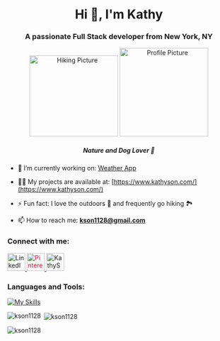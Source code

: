 

<!--
**kson1128/kson1128** is a ✨ _special_ ✨ repository because its `README.md` (this file) appears on your GitHub profile.

Here are some ideas to get you started:
-->

<h1 align="center">Hi 👋, I'm Kathy</h1>
<h3 align="center">A passionate Full Stack developer from New York, NY</h3>

<p align="center">
  <img src="https://i.imgur.com/ciQhSV3.jpg" alt="Hiking Picture" width="200" height="183"/>
  <img src="https://i.imgur.com/SNcHWE9.jpg" alt="Profile Picture" width="200"/>
  <h5 align="center">Nature and Dog Lover 🐶</h5>
</p>


- 🔭 I’m currently working on: [Weather App](https://github.com/kson1128/weather)

- 👨‍💻 My projects are available at: [https://www.kathyson.com/](https://www.kathyson.com/)

- ⚡ Fun fact: I love the outdoors 🌿 and frequently go hiking 🏞️ 

- 📫 How to reach me: **kson1128@gmail.com**

<h3>Connect with me:</h3>
<p>
  <a href="https://linkedin.com/in/kathy-son" target="_blank">
    <img src="https://raw.githubusercontent.com/rahuldkjain/github-profile-readme-generator/master/src/images/icons/Social/linked-in-alt.svg" alt="LinkedIn" height="40" width="40" />
  </a>
  <a href="https://pin.it/7pmvq6y" target="_blank">
    <img src="https://raw.githubusercontent.com/rahuldkjain/github-profile-readme-generator/master/src/images/icons/Social/pinterest.svg" alt="Pinterest" height="40" width="40" style="color: #ee0627;" />
  </a>
  <a href="https://kathyson.com" target="_blank">
    <img src="https://i.imgur.com/DbViFyK.png" alt="KathySon" height="40" width="40" />
  </a>
</p>


<h3 align="left">Languages and Tools:</h3>

[![My Skills](https://skillicons.dev/icons?i=js,aws,gcp,react,redux,babel,py,nextjs,nodejs,postgres,webpack,bootstrap,cassandra,html,css,discord,electron,express,figma,firebase,git,graphql,heroku,linkedin,materialui,mysql,netlify,postman,prisma,sass,supabase,sequelize,&perline=10)](https://skillicons.dev)


<p><img align="left" src="https://github-readme-stats.vercel.app/api/top-langs?username=kson1128&show_icons=true&locale=en&layout=compact" alt="kson1128" /></p>

<p>&nbsp;<img align="center" src="https://github-readme-stats.vercel.app/api?username=kson1128&show_icons=true&locale=en" alt="kson1128" /></p>

<p><img align="center" src="https://github-readme-streak-stats.herokuapp.com/?user=kson1128&" alt="kson1128" /></p>

